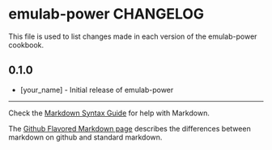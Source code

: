 emulab-power CHANGELOG
======================

This file is used to list changes made in each version of the emulab-power cookbook.

0.1.0
-----
- [your_name] - Initial release of emulab-power

- - -
Check the [Markdown Syntax Guide](http://daringfireball.net/projects/markdown/syntax) for help with Markdown.

The [Github Flavored Markdown page](http://github.github.com/github-flavored-markdown/) describes the differences between markdown on github and standard markdown.
